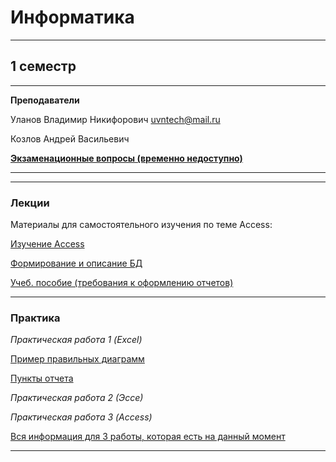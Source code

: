 # Информатика
____________
## 1 семестр
___________
**Преподаватели**

Уланов Владимир Никифорович uvntech@mail.ru

Козлов Андрей Васильевич

[**Экзаменационные вопросы (временно недоступно)**]()
___________
_________
### Лекции

Материалы для самостоятельного изучения по теме Access:

[Изучение Access](https://github.com/Veldorn/SPbGTI/blob/main/Files/ComputerScience/1_Изучение%20Access.doc)

[Формирование и описание БД](https://github.com/Veldorn/SPbGTI/blob/main/Files/ComputerScience/2_%20Формирование%20и%20описание%20БД.doc)

[Учеб. пособие (требования к оформлению отчетов)](https://github.com/Veldorn/SPbGTI/blob/main/Files/ComputerScience/Учеб.%20пособие_ТРЕБОВАНИЯ%20К%20ОФОРМЛЕНИЮ%20ВКР%20(4).pdf)
___________
### Практика

*Практическая работа 1 (Excel)*

[Пример правильных диаграмм](https://github.com/Veldorn/SPbGTI/blob/main/Files/ComputerScience/Примеры%20диаграмм.png)

[Пункты отчета](https://github.com/Veldorn/SPbGTI/blob/main/Files/ComputerScience/Пункты%20отчета.png)

*Практическая работа 2 (Эссе)*

*Практическая работа 3 (Access)*

[Вся информация для 3 работы, которая есть на данный момент](https://github.com/Veldorn/SPbGTI/blob/main/Files/ComputerScience/Практическая%20работа%203.txt)
___________

